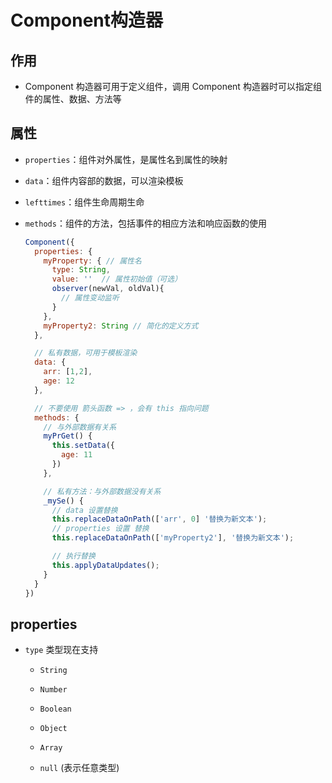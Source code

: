 # Component构造器

## 作用

- Component 构造器可用于定义组件，调用 Component 构造器时可以指定组件的属性、数据、方法等

## 属性

- `properties`：组件对外属性，是属性名到属性的映射

- `data`：组件内容部的数据，可以渲染模板

- `lefttimes`：组件生命周期生命

- `methods`：组件的方法，包括事件的相应方法和响应函数的使用

    ```js
    Component({
      properties: {
        myProperty: { // 属性名
          type: String,
          value: ''  // 属性初始值（可选）
          observer(newVal, oldVal){
            // 属性变动监听
          }
        },
        myProperty2: String // 简化的定义方式
      },

      // 私有数据，可用于模板渲染
      data: {
        arr: [1,2],
        age: 12
      },

      // 不要使用 箭头函数 => ，会有 this 指向问题
      methods: {
        // 与外部数据有关系
        myPrGet() {
          this.setData({
            age: 11
          })
        },

        // 私有方法：与外部数据没有关系
        _mySe() {
          // data 设置替换
          this.replaceDataOnPath(['arr', 0] '替换为新文本');
          // properties 设置 替换
          this.replaceDataOnPath(['myProperty2'], '替换为新文本');

          // 执行替换
          this.applyDataUpdates();
        }
      }
    })
    ```

## properties

- `type` 类型现在支持

  - `String`

  - `Number`

  - `Boolean`

  - `Object`

  - `Array`

  - `null` (表示任意类型)
